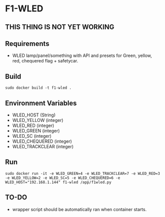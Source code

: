 # F1-WLED

## THIS THING IS NOT YET WORKING

## Requirements
- WLED lamp/panel/something with API and presets for Green, yellow, red, chequered flag + safetycar.

## Build
```
sudo docker build -t f1-wled .
```

## Environment Variables
- WLED_HOST (String)
- WLED_YELLOW (integer)
- WLED_RED (integer)
- WLED_GREEN (integer)
- WLED_SC (integer)
- WLED_CHEQUERED (integer)
- WLED_TRACKCLEAR (integer)

## Run
```
sudo docker run -it -e WLED_GREEN=4 -e WLED_TRACKCLEAR=7 -e WLED_RED=3 -e WLED_YELLOW=2 -e WLED_SC=5 -e WLED_CHEQUERED=6 -e WLED_HOST="192.168.1.144" f1-wled /app/f1wled.py
```

## TO-DO
- wrapper script should be automatically ran when container starts.
